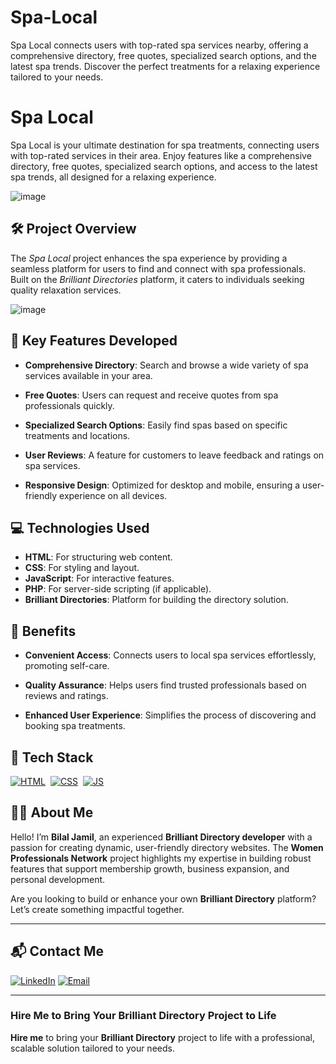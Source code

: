 # Spa-Local
Spa Local connects users with top-rated spa services nearby, offering a comprehensive directory, free quotes, specialized search options, and the latest spa trends. Discover the perfect treatments for a relaxing experience tailored to your needs.
# Spa Local

Spa Local is your ultimate destination for spa treatments, connecting users with top-rated services in their area. Enjoy features like a comprehensive directory, free quotes, specialized search options, and access to the latest spa trends, all designed for a relaxing experience.

![image](https://github.com/user-attachments/assets/69abaae2-7d19-4d07-8a92-b76d0b1b4db8)

## 🛠 Project Overview

The *Spa Local* project enhances the spa experience by providing a seamless platform for users to find and connect with spa professionals. Built on the *Brilliant Directories* platform, it caters to individuals seeking quality relaxation services.

![image](https://github.com/user-attachments/assets/ecc53aef-d7ab-4476-ac7f-66e038d3f3a5)


## 🚀 Key Features Developed

- **Comprehensive Directory**: Search and browse a wide variety of spa services available in your area.

- **Free Quotes**: Users can request and receive quotes from spa professionals quickly.

- **Specialized Search Options**: Easily find spas based on specific treatments and locations.

- **User Reviews**: A feature for customers to leave feedback and ratings on spa services.

- **Responsive Design**: Optimized for desktop and mobile, ensuring a user-friendly experience on all devices.

## 💻 Technologies Used

- **HTML**: For structuring web content.
- **CSS**: For styling and layout.
- **JavaScript**: For interactive features.
- **PHP**: For server-side scripting (if applicable).
- **Brilliant Directories**: Platform for building the directory solution.

## 🌟 Benefits

- **Convenient Access**: Connects users to local spa services effortlessly, promoting self-care.

- **Quality Assurance**: Helps users find trusted professionals based on reviews and ratings.

- **Enhanced User Experience**: Simplifies the process of discovering and booking spa treatments.
## 📌 Tech Stack
[![HTML](https://img.shields.io/badge/html5%20-%23E34F26.svg?&style=for-the-badge&logo=html5&logoColor=white)](https://github.com/yourusername/Baby-Support-Services/search?l=html)&nbsp;
[![CSS](https://img.shields.io/badge/css3%20-%231572B6.svg?&style=for-the-badge&logo=css3&logoColor=white)](https://github.com/yourusername/Baby-Support-Services/search?l=css)&nbsp;
[![JS](https://img.shields.io/badge/javascript%20-%23323330.svg?&style=for-the-badge&logo=javascript&logoColor=%23F7DF1E)](https://github.com/yourusername/Baby-Support-Services/search?l=javascript)


## 👨‍💻 About Me

Hello! I’m **Bilal Jamil**, an experienced **Brilliant Directory developer** with a passion for creating dynamic, user-friendly directory websites. The **Women Professionals Network** project highlights my expertise in building robust features that support membership growth, business expansion, and personal development.

Are you looking to build or enhance your own **Brilliant Directory** platform? Let’s create something impactful together.

---

## 📬 Contact Me

[![LinkedIn](https://img.shields.io/badge/LinkedIn-Connect-blue?style=for-the-badge&logo=linkedin)](http://www.linkedin.com/in/dev-bilal)
[![Email](https://img.shields.io/badge/Email-Contact%20Me-orange?style=for-the-badge&logo=gmail)](mailto:info.devbilal@gmail.com)

---



### **Hire Me to Bring Your Brilliant Directory Project to Life**

**Hire me** to bring your **Brilliant Directory** project to life with a professional, scalable solution tailored to your needs.
